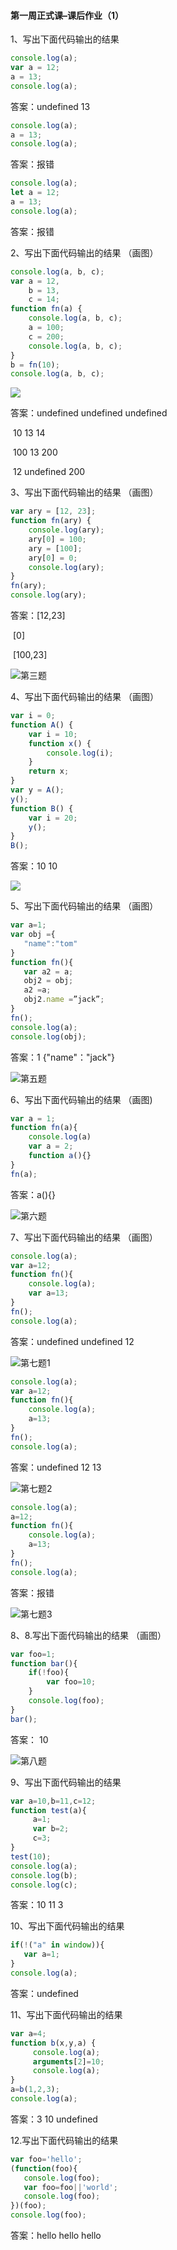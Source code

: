 

#### 第一周正式课–课后作业（1）

1、写出下面代码输出的结果

```javascript
console.log(a);
var a = 12;
a = 13;
console.log(a);
```

答案：undefined   13

```javascript
console.log(a);
a = 13;
console.log(a);
```

答案：报错

```javascript
console.log(a);
let a = 12;
a = 13;
console.log(a);
```

答案：报错

2、写出下面代码输出的结果 （画图）

```javascript
console.log(a, b, c);
var a = 12,
    b = 13,
    c = 14;
function fn(a) {
    console.log(a, b, c);
    a = 100;
    c = 200;
    console.log(a, b, c);
}
b = fn(10);
console.log(a, b, c);
```

![](E:\学习资料\JS\作业\2020-03-18、19\第二题.png)

答案：undefined undefined undefined

​			10 13  14

​			100  13  200

​			12  undefined  200





3、写出下面代码输出的结果 （画图）

```javascript
var ary = [12, 23];
function fn(ary) {
    console.log(ary);
    ary[0] = 100;
    ary = [100];
    ary[0] = 0;
    console.log(ary);
}
fn(ary);
console.log(ary);
```

答案：[12,23]

​			[0]

​			[100,23]

![第三题](E:\学习资料\JS\作业\2020-03-18、19\第三题.png)

4、写出下面代码输出的结果 （画图）

```javascript
var i = 0;
function A() {
    var i = 10;
    function x() {
        console.log(i);
    }
    return x;
}
var y = A();
y();
function B() {
    var i = 20;
    y();
}
B();
```

答案：10   10 

![](E:\学习资料\JS\作业\2020-03-18、19\第四题.png)

5、写出下面代码输出的结果 （画图）

```javascript
var a=1;
var obj ={
   "name":"tom"
}
function fn(){
   var a2 = a;
   obj2 = obj;
   a2 =a;
   obj2.name =”jack”;
}
fn();
console.log(a);
console.log(obj);
```

答案：1  {"name"："jack"}

![第五题](E:\学习资料\JS\作业\2020-03-18、19\第五题.png)

6、写出下面代码输出的结果 （画图)

```javascript
var a = 1;
function fn(a){
    console.log(a)
    var a = 2;
    function a(){}
}
fn(a);
```

答案：a(){}

![第六题](E:\学习资料\JS\作业\2020-03-18、19\第六题.png)

7、写出下面代码输出的结果 （画图）

```javascript
console.log(a); 
var a=12; 
function fn(){
    console.log(a); 
    var a=13;   
}
fn();   
console.log(a);
```

答案：undefined  undefined  12

![第七题1](E:\学习资料\JS\作业\2020-03-18、19\第七题1.png)

```javascript
console.log(a); 
var a=12;
function fn(){
    console.log(a);
    a=13;
}
fn();
console.log(a);
```

答案：undefined  12  13

![第七题2](E:\学习资料\JS\作业\2020-03-18、19\第七题2.png)

```javascript
console.log(a);
a=12;
function fn(){
    console.log(a);
    a=13;   
}
fn();
console.log(a);
```

答案：报错

![第七题3](E:\学习资料\JS\作业\2020-03-18、19\第七题3.png)

8、8.写出下面代码输出的结果 （画图）

```javascript
var foo=1; 
function bar(){
    if(!foo){
        var foo=10; 
    }
    console.log(foo); 
}
bar();
```

答案：  10

![第八题](E:\学习资料\JS\作业\2020-03-18、19\第八题.png)

9、写出下面代码输出的结果

```javascript
var a=10,b=11,c=12;
function test(a){
     a=1;
     var b=2;
     c=3;
}
test(10);
console.log(a);  
console.log(b);   
console.log(c);
```

答案：10  11  3

10、写出下面代码输出的结果

```javascript
if(!("a" in window)){
   var a=1;
}
console.log(a);
```

答案：undefined

11、写出下面代码输出的结果

```javascript
var a=4;
function b(x,y,a) {    
     console.log(a); 
     arguments[2]=10;        
     console.log(a); 
}
a=b(1,2,3);   
console.log(a); 
```

答案：3  10  undefined

12.写出下面代码输出的结果

```javascript
var foo='hello'; 
(function(foo){
   console.log(foo);
   var foo=foo||'world';
   console.log(foo);
})(foo);
console.log(foo);
```

答案：hello   hello  hello